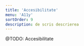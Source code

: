 ```yaml
---
title: 'Accesibilitate'
menu: 'A11y'
sortOrder: 9
description: de scris descrierea
---
```


@TODO: Accesibilitate
